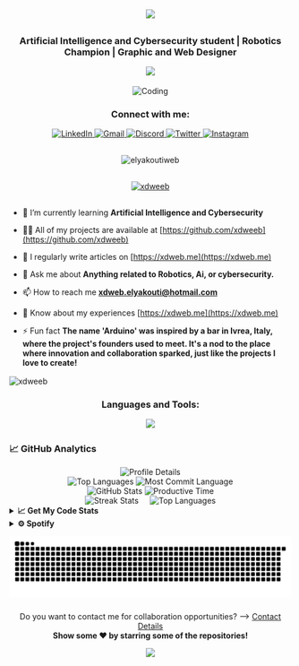 <h1 align="center">
    <img src="https://readme-typing-svg.herokuapp.com/?font=Righteous&size=35&color=00D310&center=true&vCenter=true&width=500&height=70&duration=4000&pause=1000&lines=Hi+There!+👋;+I'm+Taibi+El+Yakouti+|+@xdweb;" />
</h1>
<h3 align="center">Artificial Intelligence and Cybersecurity student | Robotics Champion | Graphic and Web Designer</h3>

<p align="center">
  <img src="https://profile-counter.glitch.me/xdweeb/count.svg">
</p>

<p align="center">
<a target="blank"> <img align="center" alt="Coding" src="https://user-images.githubusercontent.com/74038190/225813708-98b745f2-7d22-48cf-9150-083f1b00d6c9.gif" /></a>
</p>

<h3 align="center">Connect with me:</h3>

<div align="center" style="margin-bottom: 30px;">
  <a href="https://www.linkedin.com/in/taibi-el-yakouti-7852a0253/" target="_blank">
    <img src="https://cdn-icons-png.freepik.com/256/2335/2335321.png?ga=GA1.1.361340327.1735012906" width="52" height="52" alt="LinkedIn" />
  </a>
  <a href="mailto:xdweb.elyakouti@hotmail.com" target="_blank">
    <img src="https://cdn-icons-png.freepik.com/256/2335/2335296.png?ga=GA1.1.361340327.1735012906" width="52" height="52" alt="Gmail" />
  </a>
    <a href="https://discordid.netlify.app/?id=592208059099774976" target="_blank">
    <img src="https://cdn-icons-png.freepik.com/256/356/356060.png?ga=GA1.1.361340327.1735012906" width="52" height="52" alt="Discord" />
  <a href="https://twitter.com/elyakoutiweb" target="_blank">
    <img src="https://cdn-icons-png.freepik.com/256/2335/2335289.png?ga=GA1.1.361340327.1735012906" width="52" height="52" alt="Twitter" />
  </a>
  </a>
  <a href="https://instagram.com/xdweb" target="_blank">
    <img src="https://cdn-icons-png.freepik.com/256/2335/2335273.png?ga=GA1.1.361340327.1735012906" width="52" height="52" alt="Instagram" />
  </a>
</div>



<div align="center" style="margin-bottom: 30px;">
  <img src="https://komarev.com/ghpvc/?username=xdweeb&label=Profile%20views&color=0e75b6&style=flat" alt="elyakoutiweb" />
</div>


<div align="center" style="margin-bottom: 30px;">
   <p>
      <a href="https://github.com/xdweeb/github-profile-trophy">
         <img src="https://github-profile-trophy.vercel.app/?username=xdweeb&title=-Issues" alt="xdweeb" />
      </a>
   </p>
</div>





- 🌱 I’m currently learning **Artificial Intelligence and Cybersecurity**

- 👨‍💻 All of my projects are available at [https://github.com/xdweeb](https://github.com/xdweeb)

- 📝 I regularly write articles on [https://xdweb.me](https://xdweb.me)

- 💬 Ask me about **Anything related to Robotics, Ai, or cybersecurity.**

- 📫 How to reach me **xdweb.elyakouti@hotmail.com**

- 📄 Know about my experiences [https://xdweb.me](https://xdweb.me)

- ⚡ Fun fact **The name 'Arduino' was inspired by a bar in Ivrea, Italy, where the project's founders used to meet. It's a nod to the place where innovation and collaboration sparked, just like the projects I love to create!**

<p><img align="center" src="https://user-images.githubusercontent.com/74038190/221352995-5ac18bdf-1a19-4f99-bbb6-77559b220470.gif" alt="xdweeb" /></p>



###


###

<h3 align="center">Languages and Tools:</h3>

<p align="center">
  <a href="https://skillicons.dev">
    <img src="https://skillicons.dev/icons?i=git,anaconda,androidstudio,arduino,aws,bash,blender,c,cs,cpp,cloudflare,css,django,azure,figma,flutter,github,html,ai,linux,kali,mongodb,docker,mysql,notion,ps,postgres,powershell,processing,pycharm,py,raspberrypi,redhat,replit,sqlite,sklearn,emacs,nodejs,matlab,md,js,java,swift,tailwind,tensorflow,ubuntu,unity,visualstudio,vscode,gmail,gitlab,flask,wordpress,windows,vim,react,r,opencv,stackoverflow,php" />
  </a>
</p>



### 📈 GitHub Analytics

<div align="center">
   <img src="http://github-profile-summary-cards.vercel.app/api/cards/profile-details?username=xdweeb&theme=github_dark" alt="Profile Details">
</div>

<div align="center">
   <img src="http://github-profile-summary-cards.vercel.app/api/cards/repos-per-language?username=xdweeb&theme=github_dark" alt="Top Languages">
   <img src="http://github-profile-summary-cards.vercel.app/api/cards/most-commit-language?username=xdweeb&theme=github_dark" alt="Most Commit Language">
</div>

<div align="center">
   <img src="http://github-profile-summary-cards.vercel.app/api/cards/stats?username=xdweeb&theme=github_dark" alt="GitHub Stats">
   <img src="http://github-profile-summary-cards.vercel.app/api/cards/productive-time?username=xdweeb&theme=github_dark&utcOffset=8" alt="Productive Time">
</div>


<div align="center" style="display: flex; justify-content: center; gap: 20px;">
   <a target="blank">
      <img src="https://github-readme-streak-stats.herokuapp.com/?user=xdweeb" alt="Streak Stats" height="300" width="400" />
   </a>
   <a target="blank">
      <img src="https://github-readme-stats.vercel.app/api/top-langs?username=xdweeb&show_icons=true&locale=en&layout=compact" alt="Top Languages" height="300" width="285" />
   </a>
</div>

<details>
<summary><b>📈 Get My Code Stats</b></summary><br>

<!--START_SECTION:waka-->
![Lines of code](https://img.shields.io/badge/From%20Hello%20World%20I%27ve%20Written-1.8%20million%20lines%20of%20code-blue)

**I'm an Early 🐤** 

```text
🌞 Morning                1500 commits        ███████░░░░░░░░░░░░░░░░░░   30.00% 
🌆 Daytime                2000 commits        ██████████░░░░░░░░░░░░░░░   40.00% 
🌃 Evening                1000 commits        ███████░░░░░░░░░░░░░░░░░░   20.00% 
🌙 Night                  500 commits         ██░░░░░░░░░░░░░░░░░░░░░░░   10.00% 
```

📅 **I'm Most Productive on Thursday** 

```text
Monday                   800 commits         ████░░░░░░░░░░░░░░░░░░░░░   16.00% 
Tuesday                  1000 commits        █████░░░░░░░░░░░░░░░░░░░░   20.00% 
Wednesday                900 commits         █████░░░░░░░░░░░░░░░░░░░░   18.00% 
Thursday                 1300 commits        ███████░░░░░░░░░░░░░░░░░░   26.00% 
Friday                   400 commits         ██░░░░░░░░░░░░░░░░░░░░░░░   08.00% 
Saturday                 400 commits         ██░░░░░░░░░░░░░░░░░░░░░░░   08.00% 
Sunday                   200 commits         ██░░░░░░░░░░░░░░░░░░░░░░░   04.00% 
```
<!--END_SECTION:waka-->
</details>


<details>
  <summary><b>⚙️ Spotify</b></summary>
  <div align="center">
    <table>
      <tr>
        <td align="center">
          <!-- Spotify GitHub Profile -->
          <a href="https://github.com/kittinan/spotify-github-profile" target="_blank">
            <img src="https://spotify-github-profile.kittinanx.com/api/view?uid=31bzye3bxbglc4i75xf5woju65hq&cover_image=true&theme=default&show_offline=false&background_color=121212&interchange=false" alt="Spotify GitHub Profile" width="240" />
          </a>
        </td>
        <td align="center">
          <!-- Spotify Recently Played -->
          <a href="https://open.spotify.com/user/31bzye3bxbglc4i75xf5woju65hq" target="_blank">
            <img src="https://spotify-recently-played-readme.vercel.app/api?user=31bzye3bxbglc4i75xf5woju65hq" alt="Spotify Recently Played" width="400" />
          </a>
        </td>
      </tr>
    </table>
  </div>
</details>

<p align="center">
<img src="https://raw.githubusercontent.com/xdweeb/xdweeb/output/snake.svg" alt="Snake animation" />
</p>

###

<div align="center">
   <p>Do you want to contact me for collaboration opportunities? ⟶ 
      <a href="mailto:xdweb.elyakouti@gmail.com">Contact Details</a><br> 
      <b>Show some ❤️ by starring some of the repositories!</b>
   </p>
</div>


<p align="center">
  <img src="https://capsule-render.vercel.app/api?type=waving&color=gradient&height=60&section=footer"/>
</p>